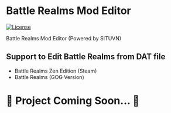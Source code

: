 # Battle Realms Mod Editor

[![License](https://img.shields.io/badge/License-Apache%202.0-blue.svg)](https://opensource.org/licenses/Apache-2.0)

Battle Realms Mod Editor (Powered by SITUVN)


## Support to Edit Battle Realms from DAT file

- Battle Realms Zen Edition (Steam)
- Battle Realms (GOG Version)

# 🔺 Project Coming Soon... 🔺
